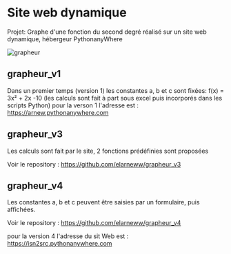 # Site web dynamique


Projet: Graphe d'une fonction du second degré réalisé sur un site web dynamique, hébergeur PythonanyWhere

![grapheur](https://user-images.githubusercontent.com/55845737/80922241-01919280-8d7c-11ea-9f94-af22c6e55131.png)


## grapheur_v1

Dans un premier temps (version 1) les constantes a, b et c sont fixées: f(x) = 3x² + 2x -10
(les calculs sont fait à part sous excel puis incorporés dans les scripts Python)
pour la verson 1 l'adresse est : https://arnew.pythonanywhere.com


## grapheur_v3

Les calculs sont fait par le site, 2 fonctions prédéfinies sont proposées

Voir le repository : https://github.com/elarneww/grapheur_v3

## grapheur_v4

Les constantes a, b et c peuvent être saisies par un formulaire, puis affichées.

Voir le repository : https://github.com/elarneww/grapheur_v4

pour la version 4 l'adresse du sit Web est : https://isn2src.pythonanywhere.com
